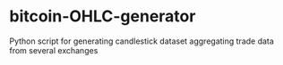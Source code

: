 # bitcoin-OHLC-generator
Python script for generating candlestick dataset aggregating trade data from several exchanges
